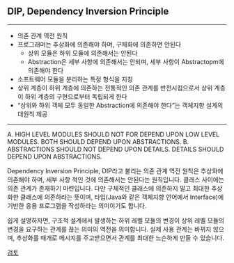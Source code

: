 ## DIP, Dependency Inversion Principle
***
* 의존 관계 역전 원칙
* 프로그래머는 추상화에 의존해야 하며, 구체화에 의존하면 안된다
    * 상위 모듈은 하위 모듈에 의존해서는 안된다
    * Abstraction은 세부 사항에 의존해서는 안되며, 세부 사항이 Abstractopm에 의존해야 한다
* 소프트웨어 모듈을 분리하는 특정 형식을 지칭
* 상위 계층이 하위 계층에 의존하는 전통적인 의존 관계를 반전시킴으로서 상위 계층이 하위 계층의 구현으로부터 독립되게 한다
* “상위와 하위 객체 모두 동일한 Abstraction에 의존해야 한다”는 객체지향 설계의 대원칙 제공
***

A.	HIGH LEVEL MODULES SHOULD NOT FOR DEPEND UPON LOW LEVEL MODULES. BOTH SHOULD DEPEND UPON ABSTRACTIONS.
B.	ABSTRACTIONS SHOULD NOT DEPEND UPON DETAILS. DETAILS SHOULD DEPEND UPON ABSTRACTIONS.

Dependency Inversion Principle, DIP라고 불리는 의존 관계 역전 원칙은 추상화에 의존해야 하며, 세부 사항 적인 것에 의존해서는 안된다는 원칙입니다. 클래스 사이에는 의존 관계가 존재하기 마련입니다. 다만 구체적인 클래스에 의존하지 말고 최대한 추상화한 클래스에 의존하라는 뜻이며, 타입(Java와 같은 객체지향 언어에서 Interface)에 기반한 응용 프로그램을 작성하라는 의미이기도 합니다.

쉽게 설명하자면, 구조적 설계에서 발생하는 하위 레벨 모듈의 변경이 상위 레벨 모듈의 변경을 요구하는 관계를 끊는 의미의 역전을 의미합니다. 실제 사용 관계는 바뀌지 않으며, 추상화를 매개로 메시지를 주고받으면서 관계를 최대한 느슨하게 만들 수 있습니다.

<a href="./20_검토.md">검토</a>